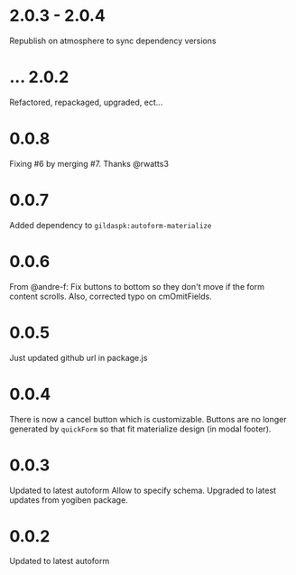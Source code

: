 # 2.0.3 - 2.0.4

Republish on atmosphere to sync dependency versions

# ... 2.0.2

Refactored, repackaged, upgraded, ect...

# 0.0.8

Fixing #6 by merging #7. Thanks @rwatts3

# 0.0.7

Added dependency to `gildaspk:autoform-materialize`

# 0.0.6

From @andre-f: Fix buttons to bottom so they don't move if the form content scrolls. Also, corrected typo on cmOmitFields.


# 0.0.5

Just updated github url in package.js

# 0.0.4

There is now a cancel button which is customizable.
Buttons are no longer generated by `quickForm` so that fit materialize design
(in modal footer).

# 0.0.3

Updated to latest autoform
Allow to specify schema.
Upgraded to latest updates from yogiben package.

# 0.0.2

Updated to latest autoform

